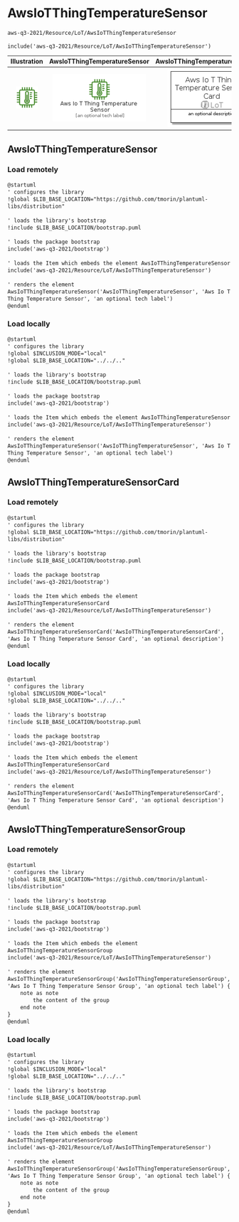 # AwsIoTThingTemperatureSensor


```text
aws-q3-2021/Resource/LoT/AwsIoTThingTemperatureSensor
```

```text
include('aws-q3-2021/Resource/LoT/AwsIoTThingTemperatureSensor')
```



| Illustration | AwsIoTThingTemperatureSensor | AwsIoTThingTemperatureSensorCard | AwsIoTThingTemperatureSensorGroup |
| :---: | :---: | :---: | :---: |
| ![illustration for Illustration](../../../aws-q3-2021/Resource/LoT/AwsIoTThingTemperatureSensor.png) | ![illustration for AwsIoTThingTemperatureSensor](../../../aws-q3-2021/Resource/LoT/AwsIoTThingTemperatureSensor.Local.png) | ![illustration for AwsIoTThingTemperatureSensorCard](../../../aws-q3-2021/Resource/LoT/AwsIoTThingTemperatureSensorCard.Local.png) | ![illustration for AwsIoTThingTemperatureSensorGroup](../../../aws-q3-2021/Resource/LoT/AwsIoTThingTemperatureSensorGroup.Local.png) |




## AwsIoTThingTemperatureSensor

### Load remotely
```plantuml
@startuml
' configures the library
!global $LIB_BASE_LOCATION="https://github.com/tmorin/plantuml-libs/distribution"

' loads the library's bootstrap
!include $LIB_BASE_LOCATION/bootstrap.puml

' loads the package bootstrap
include('aws-q3-2021/bootstrap')

' loads the Item which embeds the element AwsIoTThingTemperatureSensor
include('aws-q3-2021/Resource/LoT/AwsIoTThingTemperatureSensor')

' renders the element
AwsIoTThingTemperatureSensor('AwsIoTThingTemperatureSensor', 'Aws Io T Thing Temperature Sensor', 'an optional tech label')
@enduml
```

### Load locally
```plantuml
@startuml
' configures the library
!global $INCLUSION_MODE="local"
!global $LIB_BASE_LOCATION="../../.."

' loads the library's bootstrap
!include $LIB_BASE_LOCATION/bootstrap.puml

' loads the package bootstrap
include('aws-q3-2021/bootstrap')

' loads the Item which embeds the element AwsIoTThingTemperatureSensor
include('aws-q3-2021/Resource/LoT/AwsIoTThingTemperatureSensor')

' renders the element
AwsIoTThingTemperatureSensor('AwsIoTThingTemperatureSensor', 'Aws Io T Thing Temperature Sensor', 'an optional tech label')
@enduml
```

## AwsIoTThingTemperatureSensorCard

### Load remotely
```plantuml
@startuml
' configures the library
!global $LIB_BASE_LOCATION="https://github.com/tmorin/plantuml-libs/distribution"

' loads the library's bootstrap
!include $LIB_BASE_LOCATION/bootstrap.puml

' loads the package bootstrap
include('aws-q3-2021/bootstrap')

' loads the Item which embeds the element AwsIoTThingTemperatureSensorCard
include('aws-q3-2021/Resource/LoT/AwsIoTThingTemperatureSensor')

' renders the element
AwsIoTThingTemperatureSensorCard('AwsIoTThingTemperatureSensorCard', 'Aws Io T Thing Temperature Sensor Card', 'an optional description')
@enduml
```

### Load locally
```plantuml
@startuml
' configures the library
!global $INCLUSION_MODE="local"
!global $LIB_BASE_LOCATION="../../.."

' loads the library's bootstrap
!include $LIB_BASE_LOCATION/bootstrap.puml

' loads the package bootstrap
include('aws-q3-2021/bootstrap')

' loads the Item which embeds the element AwsIoTThingTemperatureSensorCard
include('aws-q3-2021/Resource/LoT/AwsIoTThingTemperatureSensor')

' renders the element
AwsIoTThingTemperatureSensorCard('AwsIoTThingTemperatureSensorCard', 'Aws Io T Thing Temperature Sensor Card', 'an optional description')
@enduml
```

## AwsIoTThingTemperatureSensorGroup

### Load remotely
```plantuml
@startuml
' configures the library
!global $LIB_BASE_LOCATION="https://github.com/tmorin/plantuml-libs/distribution"

' loads the library's bootstrap
!include $LIB_BASE_LOCATION/bootstrap.puml

' loads the package bootstrap
include('aws-q3-2021/bootstrap')

' loads the Item which embeds the element AwsIoTThingTemperatureSensorGroup
include('aws-q3-2021/Resource/LoT/AwsIoTThingTemperatureSensor')

' renders the element
AwsIoTThingTemperatureSensorGroup('AwsIoTThingTemperatureSensorGroup', 'Aws Io T Thing Temperature Sensor Group', 'an optional tech label') {
    note as note
        the content of the group
    end note
}
@enduml
```

### Load locally
```plantuml
@startuml
' configures the library
!global $INCLUSION_MODE="local"
!global $LIB_BASE_LOCATION="../../.."

' loads the library's bootstrap
!include $LIB_BASE_LOCATION/bootstrap.puml

' loads the package bootstrap
include('aws-q3-2021/bootstrap')

' loads the Item which embeds the element AwsIoTThingTemperatureSensorGroup
include('aws-q3-2021/Resource/LoT/AwsIoTThingTemperatureSensor')

' renders the element
AwsIoTThingTemperatureSensorGroup('AwsIoTThingTemperatureSensorGroup', 'Aws Io T Thing Temperature Sensor Group', 'an optional tech label') {
    note as note
        the content of the group
    end note
}
@enduml
```

